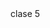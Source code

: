 <!DOCTYPE html>
<html lang="es">

<head>
    <meta charset="UTF-8">
    <meta http-equiv="X-UA-Compatible" content="IE=edge">
    <meta name="viewport" content="width=device-width, initial-scale=1.0">
    <title>Recetas</title>
</head>

<body>
    <main>
        <a href:"/clase5">clase 5</a>
    </main>
</body>
</html>
